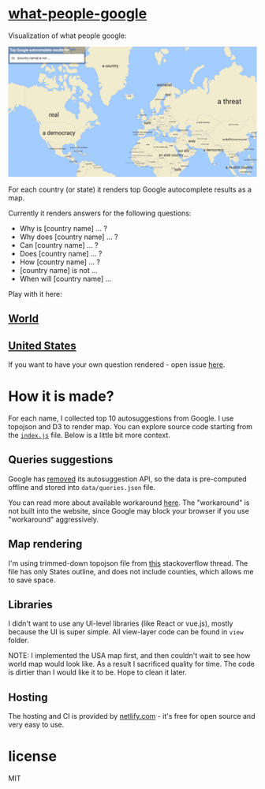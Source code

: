 # [what-people-google](https://what-people-google.anvaka.com/)

Visualization of what people google:

[![country name is not...](https://raw.githubusercontent.com/anvaka/what-people-google/master/docs/is_not.png)](https://what-people-google.anvaka.com/?map=world)

For each country (or state) it renders top Google autocomplete results as a map.

Currently it renders answers for the following questions:

* Why is [country name] ... ?
* Why does [country name] ... ?
* Can [country name] ... ?
* Does [country name] ... ?
* How [country name] ... ?
* [country name] is not ...
* When will [country name] ...

Play with it here:

## [World](https://what-people-google.anvaka.com/?map=world)
## [United States](https://what-people-google.anvaka.com/?map=usa)

If you want to have your own question rendered - open issue [here](https://github.com/anvaka/what-people-google/issues).

# How it is made?

For each name, I collected top 10 autosuggestions from Google. I use topojson and D3 to render map.
You can explore source code starting from the [`index.js`](https://github.com/anvaka/what-people-google/blob/master/index.js) file.
Below is a little bit more context.

## Queries suggestions

Google has [removed](https://webmasters.googleblog.com/2015/07/update-on-autocomplete-api.html) its
autosuggestion API, so the data is pre-computed offline and stored into `data/queries.json` file.

You can read more about available workaround [here](http://stackoverflow.com/questions/6428502/google-search-autocomplete-api).
The "workaround" is not built into the website, since Google may block your browser if you use "workaround" aggressively.

## Map rendering

I'm using trimmed-down topojson file from [this](http://stackoverflow.com/q/19941975/125351) stackoverflow thread.
The file has only States outline, and does not include counties, which allows me to save space.

## Libraries

I didn't want to use any UI-level libraries (like React or vue.js), mostly because the UI
is super simple. All view-layer code can be found in `view` folder.

NOTE: I implemented the USA map first, and then couldn't wait to see how world map
would look like. As a result I sacrificed quality for time. The code is dirtier
than I would like it to be. Hope to clean it later.

## Hosting

The hosting and CI is provided by [netlify.com](https://www.netlify.com/) - it's
free for open source and very easy to use.

# license

MIT
